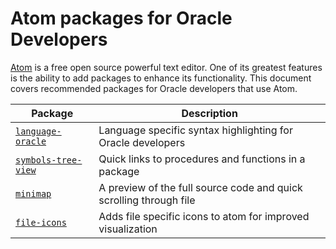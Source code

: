 # Atom packages for Oracle Developers

[Atom](atom.io) is a free open source powerful text editor. One of its greatest features is the ability to add packages to enhance its functionality. This document covers recommended packages for Oracle developers that use Atom.


Package | Description
--- | ---
[`language-oracle`](https://atom.io/packages/language-oracle) | Language specific syntax highlighting for Oracle developers
[`symbols-tree-view`](https://atom.io/packages/symbols-tree-view) | Quick links to procedures and functions in a package
[`minimap`](https://atom.io/packages/minimap) | A preview of the full source code and quick scrolling through file
[`file-icons`](https://atom.io/packages/file-icons) | Adds file specific icons to atom for improved visualization
